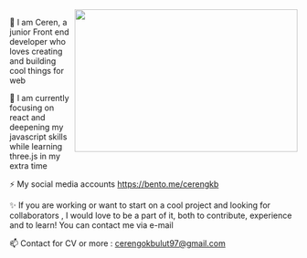 <img align="right" width="390" height="250" src="https://github.com/CerenGKB/CerenGKB/assets/47979970/f7843f77-53cf-46d6-a58c-d55c91b7961a">

👋 I am Ceren, a junior Front end developer who loves creating and building cool things for web

🌱 I am currently focusing on react and deepening my javascript skills while learning three.js in my extra time 

⚡ My social media accounts https://bento.me/cerengkb

✨ If you are working or want to start on a cool project and looking for collaborators , I would love to be a part of it, both to contribute, experience and to learn! You can contact me via e-mail

📫 Contact for CV or more : cerengokbulut97@gmail.com

<br clear="both"/>








<!--![giphy](https://github.com/CerenGKB/CerenGKB/assets/47979970/5f5537da-d1c7-4f4d-bcca-4ea86381f971)
  <img src="https://github.com/CerenGKB/CerenGKB/assets/47979970/f7843f77-53cf-46d6-a58c-d55c91b7961a" alt="Your Image" style="float: left; width:30%; margin-right: 1%; margin-bottom: 0.5em;">
**CerenGKB/CerenGKB** is a ✨ _special_ ✨ repository because its `README.md` (this file) appears on your GitHub profile.

Here are some ideas to get you started:

- 🔭 I’m currently working on ...
- 🌱 
- 👯 I’m looking to collaborate on ...
- 🤔 I’m looking for help with ...
- 💬 Ask me about ...
- 📫 How to reach me: ...
- 😄 Pronouns: ...
- ⚡ Fun fact: ...

🌱I am currently focusing on react and deepening my javascript skills while learning three.js in my extra time 
                   
⚡ My social media accounts https://bento.me/cerengkb
-->
